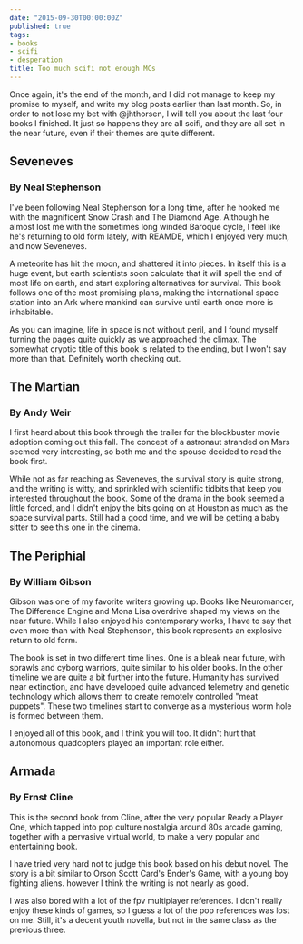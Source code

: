 ```yaml
---
date: "2015-09-30T00:00:00Z"
published: true
tags:
- books
- scifi
- desperation
title: Too much scifi not enough MCs
---
```


Once again, it's the end of the month, and I did not manage to keep my promise to myself, and write my blog posts
earlier than last month. So, in order to not lose my bet with @jhthorsen, I will tell you about the last four books I
finished. It just so happens they are all scifi, and they are all set in the near future, even if their themes are
quite different.

## Seveneves

### By Neal Stephenson

I've been following Neal Stephenson for a long time, after he hooked me with the magnificent Snow Crash and The
Diamond Age. Although he almost lost me with the sometimes long winded Baroque cycle, I feel like he's returning to
old form lately, with REAMDE, which I enjoyed very much, and now Seveneves.

A meteorite has hit the moon, and shattered it into pieces. In itself this is a huge event, but earth scientists soon
calculate that it will spell the end of most life on earth, and start exploring alternatives for survival. This book
follows one of the most promising plans, making the international space station into an Ark where mankind can survive
until earth once more is inhabitable.

As you can imagine, life in space is not without peril, and I found myself turning the pages quite quickly as we
approached the climax. The somewhat cryptic title of this book is related to the ending, but I won't say more than
that. Definitely worth checking out.

## The Martian

### By Andy Weir

I first heard about this book through the trailer for the blockbuster movie adoption coming out this fall. The concept
of a astronaut stranded on Mars seemed very interesting, so both me and the spouse decided to read the book
first.

While not as far reaching as Seveneves, the survival story is quite strong, and the writing is witty, and sprinkled
with scientific tidbits that keep you interested throughout the book. Some of the drama in the book seemed a little
forced, and I didn't enjoy the bits going on at Houston as much as the space survival parts. Still had a good time,
and we will be getting a baby sitter to see this one in the cinema.

## The Periphial

### By William Gibson

Gibson was one of my favorite writers growing up. Books like Neuromancer, The Difference Engine and Mona Lisa
overdrive shaped my views on the near future. While I also enjoyed his contemporary works, I have to say that even
more than with Neal Stephenson, this book represents an explosive return to old form.

The book is set in two different time lines. One is a bleak near future, with sprawls and cyborg warriors, quite
similar to his older books. In the other timeline we are quite a bit further into the future. Humanity has survived
near extinction, and have developed quite advanced telemetry and genetic technology which allows them to create
remotely controlled "meat puppets". These two timelines start to converge as a mysterious worm hole is formed between
them.

I enjoyed all of this book, and I think you will too. It didn't hurt that autonomous quadcopters played an important
role either.

## Armada

### By Ernst Cline

This is the second book from Cline, after the very popular Ready a Player One, which tapped into pop culture nostalgia
around 80s arcade gaming, together with a pervasive virtual world, to make a very popular and entertaining book.

I have tried very hard not to judge this book based on his debut novel. The story is a bit similar to Orson Scott
Card's Ender's Game, with a young boy fighting aliens. however I think the writing is not nearly as good.

I was also bored with a lot of the fpv multiplayer references. I don't really enjoy these kinds of games, so I guess a
lot of the pop references was lost on me. Still, it's a decent youth novella, but not in the same class as the
previous three.
